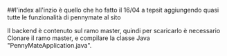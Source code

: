 ##l'index all'inzio è quello che ho fatto il 16/04 a tepsit aggiungendo quasi tutte le funzionalità di pennymate al sito

Il backend è contenuto sul ramo master, quindi per scaricarlo è necessario Clonare il ramo master, e compilare la classe Java "PennyMateApplication.java".

